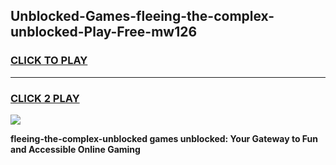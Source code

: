 
## Unblocked-Games-fleeing-the-complex-unblocked-Play-Free-mw126
<h3>
<a href="https://premium76.site?title=fleeing-the-complex-unblocked&ref=23A">CLICK TO PLAY</a></h3>
<hr>

<h3>
<a href="https://premium76.site?title=fleeing-the-complex-unblocked&ref=23A">CLICK 2 PLAY</a>
  
</h3>

<a href="https://premium76.site?title=fleeing-the-complex-unblocked&ref=23A"><img src="https://clearcache.store/games.png"></a>


**fleeing-the-complex-unblocked games unblocked: Your Gateway to Fun and Accessible Online Gaming**
